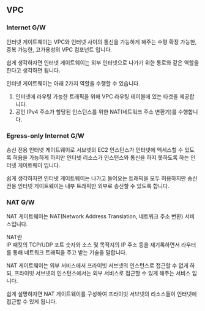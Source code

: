 ## VPC

### Internet G/W
인터넷 게이트웨이는 VPC와 인터넷 사이의 통신을 가능하게 해주는 수평 확장 가능한, 중복 가능한, 고가용성의 VPC 컴포넌트 입니다.  

쉽게 생각하자면 인터넷 게이트웨이는 외부 인터넷으로 나가기 위한 통로와 같은 역할을 한다고 생각하면 됩니다.  

인터넷 게이트웨이는 아래 2가지 역할을 수행할 수 있습니다.
1. 인터넷에 라우팅 가능한 트래픽을 위해 VPC 라우팅 테이블에 있는 타겟을 제공합니다.
2. 공인 IPv4 주소가 할당된 인스턴스를 위한 NAT(네트워크 주소 변환기)를 수행합니다.
  
### Egress-only Internet G/W
송신 전용 인터넷 게이트웨이로 서브넷의 EC2 인스턴스가 인터넷에 액세스할 수 있도록 허용을 가능하게 하지만 인터넷 리소스가 인스턴스와 통신을 하지 못하도록 하는 인터넷 게이트웨이 입니다.  

쉽게 생각하자면 인터넷 게이트웨이는 나가고 들어오는 트래픽을 모두 허용하지만 송신 전용 인터넷 게이트웨이는 내부 트래픽만 외부로 송신할 수 있도록 합니다.

### NAT G/W
NAT 게이트웨이는 NAT(Network Address Translation, 네트워크 주소 변환) 서비스입니다.  

NAT란  
IP 패킷의 TCP/UDP 포트 숫자와 소스 및 목적지의 IP 주소 등을 재기록하면서 라우터를 통해 네트워크 트래픽을 주고 받는 기술을 말합니다.  

NAT 게이트웨이는 외부 서비스에서 프라이빗 서브넷의 인스턴스로 접근할 수 없게 하되, 프라이빗 서브넷의 인스턴스에서는 외부 서비스로 접근할 수 있게 해주는 서비스 입니다.  

쉽게 설명하자면 NAT 게이트웨이를 구성하여 프라이빗 서브넷의 리소스들이 인터넷에 접근할 수 있게 됩니다.
